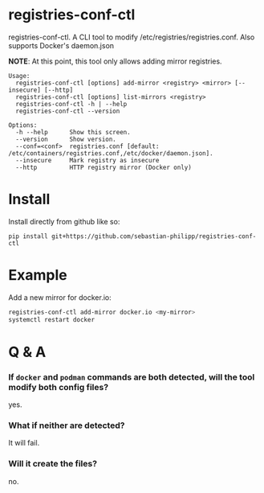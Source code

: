 # registries-conf-ctl

registries-conf-ctl. A CLI tool to modify
/etc/registries/registries.conf. Also supports Docker's daemon.json

**NOTE**: At this point, this tool only allows adding mirror registries. 

```
Usage:
  registries-conf-ctl [options] add-mirror <registry> <mirror> [--insecure] [--http]
  registries-conf-ctl [options] list-mirrors <registry>
  registries-conf-ctl -h | --help
  registries-conf-ctl --version

Options:
  -h --help      Show this screen.
  --version      Show version.
  --conf=<conf>  registries.conf [default: /etc/containers/registries.conf,/etc/docker/daemon.json].
  --insecure     Mark registry as insecure
  --http         HTTP registry mirror (Docker only)
```

# Install

Install directly from github like so:

```
pip install git+https://github.com/sebastian-philipp/registries-conf-ctl
```

# Example

Add a new mirror for docker.io:

```bash
registries-conf-ctl add-mirror docker.io <my-mirror>
systemctl restart docker
```

# Q & A

### If `docker` and `podman` commands are both detected, will the tool modify both config files?

yes.

### What if neither are detected?

It will fail.

### Will it create the files?

no.
